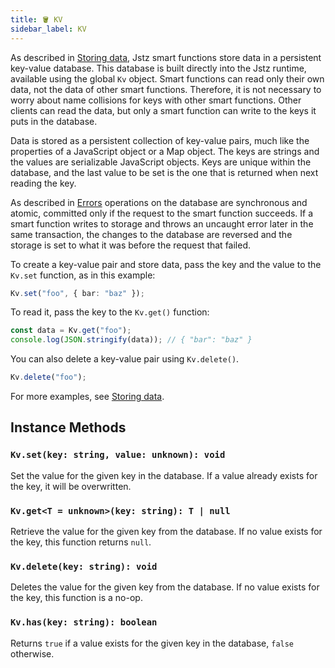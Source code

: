 ```yaml
---
title: 🪣 KV
sidebar_label: KV
---
```


As described in [Storing data](/functions/data_storage), Jstz smart functions store data in a persistent key-value database.
This database is built directly into the Jstz runtime, available using the global `Kv` object.
Smart functions can read only their own data, not the data of other smart functions.
Therefore, it is not necessary to worry about name collisions for keys with other smart functions.
Other clients can read the data, but only a smart function can write to the keys it puts in the database.

Data is stored as a persistent collection of key-value pairs, much like the properties of a JavaScript object or a Map object.
The keys are strings and the values are serializable JavaScript objects.
Keys are unique within the database, and the last value to be set is the one that is returned when next reading the key.

As described in [Errors](/functions/data_storage#errors) operations on the database are synchronous and atomic, committed only if the request to the smart function succeeds.
If a smart function writes to storage and throws an uncaught error later in the same transaction, the changes to the database are reversed and the storage is set to what it was before the request that failed.

To create a key-value pair and store data, pass the key and the value to the `Kv.set` function, as in this example:

```typescript
Kv.set("foo", { bar: "baz" });
```

To read it, pass the key to the `Kv.get()` function:

```typescript
const data = Kv.get("foo");
console.log(JSON.stringify(data)); // { "bar": "baz" }
```

You can also delete a key-value pair using `Kv.delete()`.

```typescript
Kv.delete("foo");
```

For more examples, see [Storing data](/functions/data_storage).

## Instance Methods

### `Kv.set(key: string, value: unknown): void`

Set the value for the given key in the database. If a value already exists for the key, it will be overwritten.

### `Kv.get<T = unknown>(key: string): T | null`

Retrieve the value for the given key from the database. If no value exists for the key, this function returns `null`.

### `Kv.delete(key: string): void`

Deletes the value for the given key from the database. If no value exists for the key, this function is a no-op.

### `Kv.has(key: string): boolean`

Returns `true` if a value exists for the given key in the database, `false` otherwise.
